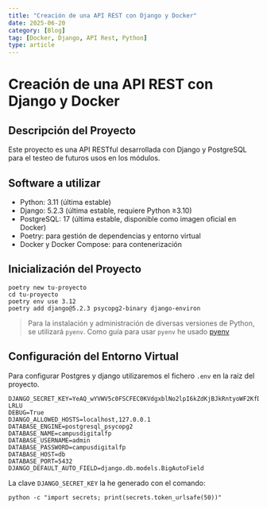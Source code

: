 ```yaml
---
title: "Creación de una API REST con Django y Docker"
date: 2025-06-20
category: [Blog]
tag: [Docker, Django, API Rest, Python]
type: article
---
```

# Creación de una API REST con Django y Docker


## Descripción del Proyecto
Este proyecto es una API RESTful desarrollada con Django y PostgreSQL para el testeo de futuros 
usos en los módulos.

## Software a utilizar
* Python: 3.11 (última estable)
* Django: 5.2.3 (última estable, requiere Python ≥3.10)
* PostgreSQL: 17 (última estable, disponible como imagen oficial en Docker)
* Poetry: para gestión de dependencias y entorno virtual
* Docker y Docker Compose: para contenerización

## Inicialización del Proyecto
```shell
poetry new tu-proyecto
cd tu-proyecto
poetry env use 3.12
poetry add django@5.2.3 psycopg2-binary django-environ
```

> Para la instalación y administración de diversas versiones
> de Python, se utilizará `pyenv`. 
> Como guía para usar `pyenv` he usado [pyenv](https://realpython.com/intro-to-pyenv/)

## Configuración del Entorno Virtual

Para configurar Postgres y django utilizaremos el fichero `.env` en la raíz del proyecto.

```shell
DJANGO_SECRET_KEY=YeAQ_wYVWV5c0FSCFEC0KVdgxblNo2lpI6kZdKjBJkRntyoWF2KfDnm1ZI_xvl-LRLU
DEBUG=True
DJANGO_ALLOWED_HOSTS=localhost,127.0.0.1
DATABASE_ENGINE=postgresql_psycopg2
DATABASE_NAME=campusdigitalfp
DATABASE_USERNAME=admin
DATABASE_PASSWORD=campusdigitalfp
DATABASE_HOST=db
DATABASE_PORT=5432
DJANGO_DEFAULT_AUTO_FIELD=django.db.models.BigAutoField
```

La clave `DJANGO_SECRET_KEY` la he generado con el comando:
```shell
python -c "import secrets; print(secrets.token_urlsafe(50))"
